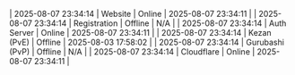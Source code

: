 | 2025-08-07 23:34:14 | Website | Online | 2025-08-07 23:34:11 |
| 2025-08-07 23:34:14 | Registration | Offline | N/A |
| 2025-08-07 23:34:14 | Auth Server | Online | 2025-08-07 23:34:11 |
| 2025-08-07 23:34:14 | Kezan (PvE) | Offline | 2025-08-03 17:58:02 |
| 2025-08-07 23:34:14 | Gurubashi (PvP) | Offline | N/A |
| 2025-08-07 23:34:14 | Cloudflare | Online | 2025-08-07 23:34:11 |
